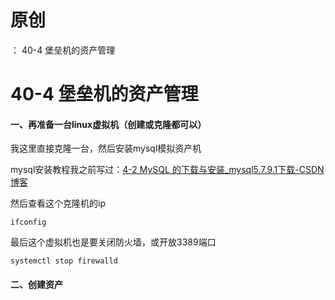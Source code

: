 # 原创
：  40-4 堡垒机的资产管理

# 40-4 堡垒机的资产管理

#### 一、再准备一台linux虚拟机（创建或克隆都可以）

我这里直接克隆一台，然后安装mysql模拟资产机

mysql安装教程我之前写过：[4-2 MySQL 的下载与安装_mysql5.7.9.1下载-CSDN博客](https://blog.csdn.net/weixin_43263566/article/details/133841689) 

然后查看这个克隆机的ip

```
ifconfig
```

最后这个虚拟机也是要关闭防火墙，或开放3389端口

```
systemctl stop firewalld
```

#### 二、创建资产
